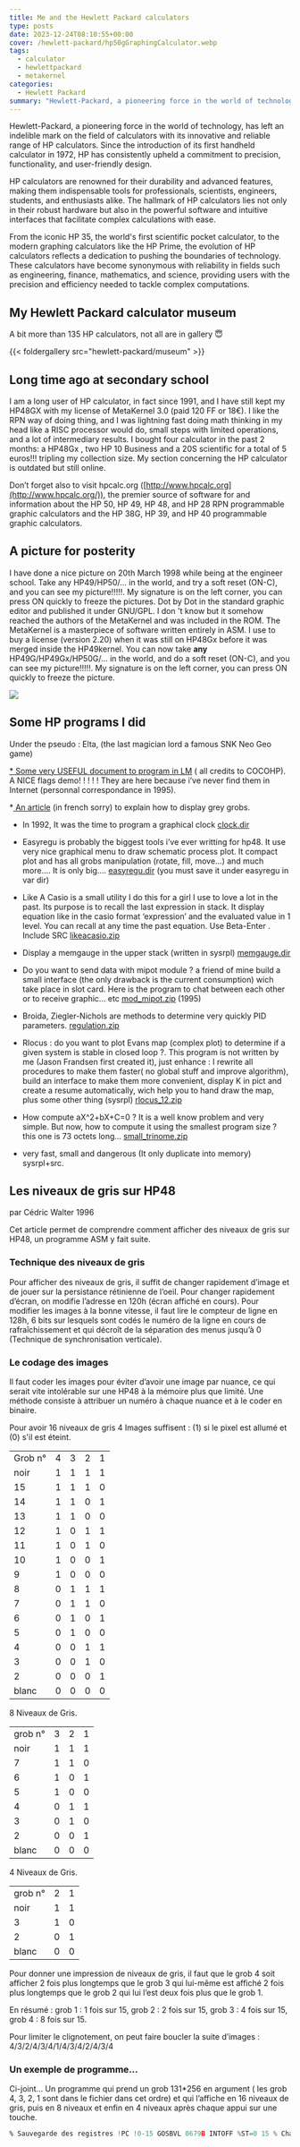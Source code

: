 ```yaml
---
title: Me and the Hewlett Packard calculators
type: posts
date: 2023-12-24T08:10:55+00:00
cover: /hewlett-packard/hp50gGraphingCalculator.webp
tags:
  - calculator
  - hewlettpackard
  - metakernel
categories:
  - Hewlett Packard
summary: "Hewlett-Packard, a pioneering force in the world of technology, has left an indelible mark on the field of calculators with its innovative and reliable range of HP calculators. Since the introduction of its first handheld calculator in 1972, HP has consistently upheld a commitment to precision, functionality, and user-friendly design."
---
```


Hewlett-Packard, a pioneering force in the world of technology, has left an indelible mark on the field of calculators with its innovative and reliable range of HP calculators. Since the introduction of its first handheld calculator in 1972, HP has consistently upheld a commitment to precision, functionality, and user-friendly design.

HP calculators are renowned for their durability and advanced features, making them indispensable tools for professionals, scientists, engineers, students, and enthusiasts alike. The hallmark of HP calculators lies not only in their robust hardware but also in the powerful software and intuitive interfaces that facilitate complex calculations with ease.

From the iconic HP 35, the world's first scientific pocket calculator, to the modern graphing calculators like the HP Prime, the evolution of HP calculators reflects a dedication to pushing the boundaries of technology. These calculators have become synonymous with reliability in fields such as engineering, finance, mathematics, and science, providing users with the precision and efficiency needed to tackle complex computations.

## My Hewlett Packard calculator museum

A bit more than 135 HP calculators, not all are in gallery :innocent:

{{< foldergallery src="hewlett-packard/museum" >}}

## Long time ago at secondary school

I am a long user of HP calculator, in fact since 1991, and I have still kept my HP48GX with my license
of MetaKernel 3.0 (paid 120 FF or 18€). I like the RPN way of doing thing, and I was lightning fast doing math thinking in my head
like a RISC processor would do, small steps with limited operations, and a lot of intermediary results. I bought four
calculator in the past 2 months: a HP48Gx , two HP 10 Business and a 20S scientific for a total of 5 euros!!! tripling
my collection
size. My section concerning the HP calculator is outdated but still online.

Don’t forget also to visit hpcalc.org ([http://www.hpcalc.org](http://www.hpcalc.org/)), the premier source of
software for and information about the HP 50, HP 49, HP 48, and HP 28 RPN programmable graphic calculators and the HP
38G, HP 39, and HP 40 programmable graphic calculators.

## A picture for posterity

I have done a nice picture on 20th March 1998 while being at the engineer school. Take any HP49/HP50/... in the world, and try a soft reset (ON-C), and you can see my picture!!!!!. My signature is on the left corner, you can press ON quickly to freeze the pictures. Dot by Dot in the standard graphic editor and published it under GNU/GPL. I don 't know but it somehow reached the authors of the MetaKernel and was included in the ROM.
The MetaKernel is a masterpiece of software written entirely in ASM. I use to buy a license (version 2.20) when it was still on HP48Gx before it was merged inside the HP49kernel.
You can now take **any** HP49G/HP49Gx/HP50G/... in the world, and do a soft reset (ON-C), and you can see my picture!!!!!. My signature is on the left corner, you can press ON quickly to freeze the picture.

![](/hewlett-packard/metakernel.webp)

## Some HP programs I did

Under the pseudo : Elta, (the last magician lord a famous SNK Neo Geo game)

[\* Some very USEFUL document to program in LM](https://www.waltercedric.com/HP48/asm/) (
all credits to COCOHP). A NICE flags demo! ! ! ! ! They are here because i’ve never find them in Internet (personnal
correspondance in 1995).

\*[ An article](/hewlett-packard/files/gris.html) (in french sorry) to
explain how to display grey grobs.

- In 1992, It was the time to program a graphical
  clock [clock.dir](/hewlett-packard/files/clock.dir)

- Easyregu is probably the biggest tools i’ve ever writting for hp48. It use very
  nice graphical menu to draw schematic process plot. It compact plot and has all grobs manipulation (rotate, fill,
  move…) and much more…. It is only big…. [easyregu.dir](/hewlett-packard/files/easyregu.dir) (you must
  save it under easyregu in var dir)

- Like A Casio is a small utility I do this for a girl I use to love a lot in the past. Its purpose is to recall the last expression in stack. It display equation like in the casio format ‘expression’ and the evaluated value in 1 level. You can recall at any time the past equation. Use Beta-Enter . Include SRC [likeacasio.zip](/hewlett-packard/files/likeacasio.zip)

- Display a memgauge in the upper stack (written in sysrpl) [memgauge.dir](/hewlett-packard/files/memgauge.dir)

- Do you want to send data with mipot module ? a friend of mine build a small interface (the only drawback is the current consumption) wich take place in slot card. Here is the program to chat between each other or to receive graphic… etc [mod_mipot.zip](/hewlett-packard/files/mod_mipot.zip) (1995)

- Broida, Ziegler-Nichols are methods to determine very quickly PID parameters. [regulation.zip](/hewlett-packard/files/regulation.zip)

- Rlocus : do you want to plot Evans map (complex plot) to determine if a given
  system is stable in closed loop ?. This program is not written by me (Jason Frandsen first created it), just enhance :
  I rewrite all procedures to make them faster( no global stuff and improve algorithm), build an interface to make them
  more convenient, display K in pict and create a resume automatically, wich help you to hand draw the map, plus some other
  thing (sysrpl) [rlocus_12.zip](/hewlett-packard/files/rlocus_12.zip)

- How compute aX^2+bX+C=0 ? It is a well know problem and very simple. But now, how to compute it using the smallest program size ? this one is 73 octets long… [small_trinome.zip](/hewlett-packard/files/small_trinome.zip)

- very fast, small and dangerous (It only duplicate into memory) sysrpl+src.

## Les niveaux de gris sur HP48

par Cédric Walter 1996

Cet article permet de comprendre comment afficher des niveaux de gris sur HP48, un programme ASM y fait suite.

### Technique des niveaux de gris

Pour afficher des niveaux de gris, il suffit de changer rapidement d’image et de jouer sur la persistance rétinienne de
l’oeil. Pour changer rapidement d’écran, on modifie l’adresse en 120h (écran affiché en cours). Pour modifier les images
à la bonne vitesse, il faut lire le compteur de ligne en 128h, 6 bits sur lesquels sont codés le numéro de la ligne en
cours de rafraîchissement et qui décroît de la séparation des menus jusqu’à 0 (Technique de synchronisation verticale).

### Le codage des images

Il faut coder les images pour éviter d’avoir une image par nuance, ce qui serait vite intolérable sur une HP48 à la
mémoire plus que limité. Une méthode consiste à attribuer un numéro à chaque nuance et à le coder en binaire.

Pour avoir 16 niveaux de gris 4 Images suffisent : (1) si le pixel est allumé et (0) s'il est éteint.

|         |     |     |     |     |
| ------- | --- | --- | --- | --- |
| Grob n° | 4   | 3   | 2   | 1   |
| noir    | 1   | 1   | 1   | 1   |
| 15      | 1   | 1   | 1   | 0   |
| 14      | 1   | 1   | 0   | 1   |
| 13      | 1   | 1   | 0   | 0   |
| 12      | 1   | 0   | 1   | 1   |
| 11      | 1   | 0   | 1   | 0   |
| 10      | 1   | 0   | 0   | 1   |
| 9       | 1   | 0   | 0   | 0   |
| 8       | 0   | 1   | 1   | 1   |
| 7       | 0   | 1   | 1   | 0   |
| 6       | 0   | 1   | 0   | 1   |
| 5       | 0   | 1   | 0   | 0   |
| 4       | 0   | 0   | 1   | 1   |
| 3       | 0   | 0   | 1   | 0   |
| 2       | 0   | 0   | 0   | 1   |
| blanc   | 0   | 0   | 0   | 0   |

8 Niveaux de Gris.

|         |     |     |     |
| ------- | --- | --- | --- |
| grob n° | 3   | 2   | 1   |
| noir    | 1   | 1   | 1   |
| 7       | 1   | 1   | 0   |
| 6       | 1   | 0   | 1   |
| 5       | 1   | 0   | 0   |
| 4       | 0   | 1   | 1   |
| 3       | 0   | 1   | 0   |
| 2       | 0   | 0   | 1   |
| blanc   | 0   | 0   | 0   |

4 Niveaux de Gris.

|         |     |     |
| ------- | --- | --- |
| grob n° | 2   | 1   |
| noir    | 1   | 1   |
| 3       | 1   | 0   |
| 2       | 0   | 1   |
| blanc   | 0   | 0   |

Pour donner une impression de niveaux de gris, il faut que le grob 4 soit afficher 2 fois plus longtemps que le grob 3
qui lui-même est affiché 2 fois plus longtemps que le grob 2 qui lui l’est deux fois plus que le grob 1.

En résumé : grob 1 : 1 fois sur 15, grob 2 : 2 fois sur 15, grob 3 : 4 fois sur 15, grob 4 : 8 fois sur 15.

Pour limiter le clignotement, on peut faire boucler la suite d’images : 4/3/2/4/3/4/1/4/3/4/2/4/3/4

### Un exemple de programme…

Ci-joint… Un programme qui prend un grob 131\*256 en argument ( les grob 4, 3, 2, 1 sont dans le fichier dans cet
ordre) et qui l’affiche en 16 niveaux de gris, puis en 8 niveaux et enfin en 4 niveaux après chaque appui sur une
touche.

```asm
% Sauvegarde des registres !PC !0-15 GOSBVL 0679B INTOFF %ST=0 15 % Charge ds R1 l'adresse du grob (on saute le prologue) A=DAT1 A LC 00014 A=A+C A R1=A % Charge ds R0 l'adresse de la zone de travail  LC 02201 GOSBVL 05B7D AD0EX ?ABIT=0 0 %une particularité du gestionnaire d'écran qui n'accepte que les adresses paires.  GOYES PAIR A=A+1 A *PAIR R0=A % On recopie l'écran dans la zone de travail A=R1 A D0=A A=R0 A D1=A LC 02200 GOSBVL 0670C % Mise zéro de la hauteur des menus, on écrit 3F en 128h D0= 00128 LA 3F DAT0=A B %A contient l'adresse de la bitmap en cours d'affichage LA 8068D pour G(x) ou LA 7050E pour S(x)  LA 8068D D1=A A=DAT1 A R3=A A % Boucle principale % Adresses des différents grobs dans le grob 131*256  % GROB 4 : R0 % GROB 3 : R0 + 880h % GROB 2 : R0 + 1100h % GROB 1 : R0 + 1980h D1= 00120  *AFFICHE_16_NIVO GOSUB AFFICHE_GRB4 GOSUB AFFICHE_GRB3 GOSUB AFFICHE_GRB4 GOSUB AFFICHE_GRB2 GOSUB AFFICHE_GRB4 GOSUB AFFICHE_GRB3 GOSUB AFFICHE_GRB4 GOSUB AFFICHE_GRB1 GOSUB AFFICHE_GRB4 GOSUB AFFICHE_GRB3 GOSUB AFFICHE_GRB4 GOSUB AFFICHE_GRB2 GOSUB AFFICHE_GRB4 GOSUB AFFICHE_GRB3 GOSUB AFFICHE_GRB4 LC 001FF %Masque universel pour les touches OUT=C C=IN LA 0001F A=A&C A ?A=0 A %si pas de touche, on continue GOYES AFFICHE_16_NIVO  *AFFICHE_8_NIVO GOSUB AFFICHE_GRB3 GOSUB AFFICHE_GRB2 GOSUB AFFICHE_GRB3 GOSUB AFFICHE_GRB1 GOSUB AFFICHE_GRB3 GOSUB AFFICHE_GRB2 GOSUB AFFICHE_GRB3 LC 001FF OUT=C GOSBVL 01160 LA 0001F A=A&C A ?A=0 A GOYES AFFICHE_8_NIVO  *AFFICHE_4_NIVO GOSUB AFFICHE_GRB2 GOSUB AFFICHE_GRB1 GOSUB AFFICHE_GRB2 LC 001FF OUT=C GOSBVL 01160 LA 0001F A=A&C A ?A=0 A GOYES AFFICHE_4_NIVO  % Remise en ordre du contexte pour une sortie propre D0= 00128 LA 37 %réapparition des menus DAT0=A B D1= 00120 A=R3 A DAT1=A A %ST=1 15 INTON GOSBVL 067D2 A=DAT0 A D0=D0+ 5 PC=(A)  *AFFICHE_GRB4 C=R0 GOTO AFFICHE  *AFFICHE_GRB3 C=R0 LA 00880 C=C+A A GOTO AFFICHE  *AFFICHE_GRB2 C=R0 LA 01100 C=C+A A GOTO AFFICHE  *AFFICHE_GRB1 C=R0 LA 01980 C=C+A A GOTO AFFICHE  *AFFICHE %Une boucle d'attente, sinon c'est trop rapide LA 000FF *WASTETIME A=A-1 A GONC WASTETIME  *VSYNC %Attente du passage par zéro du compteur en 128h A=DAT0 B ?A#0 B GOYES VSYNC DAT1=C A RTN @
```
